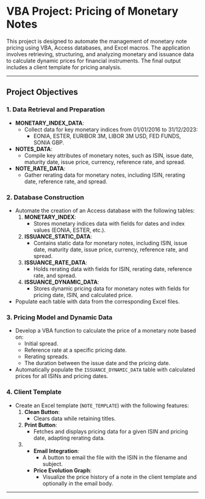 

# VBA Project: Pricing of Monetary Notes

This project is designed to automate the management of monetary note pricing using VBA, Access databases, and Excel macros. The application involves retrieving, structuring, and analyzing monetary and issuance data to calculate dynamic prices for financial instruments. The final output includes a client template for pricing analysis.

---

## Project Objectives

### **1. Data Retrieval and Preparation**
- **MONETARY_INDEX_DATA**:
  - Collect data for key monetary indices from 01/01/2016 to 31/12/2023:
    - EONIA, ESTER, EURIBOR 3M, LIBOR 3M USD, FED FUNDS, SONIA GBP.
- **NOTES_DATA**:
  - Compile key attributes of monetary notes, such as ISIN, issue date, maturity date, issue price, currency, reference rate, and spread.
- **NOTE_RATE_DATA**:
  - Gather rerating data for monetary notes, including ISIN, rerating date, reference rate, and spread.

### **2. Database Construction**
- Automate the creation of an Access database with the following tables:
  1. **MONETARY_INDEX**:
     - Stores monetary indices data with fields for dates and index values (EONIA, ESTER, etc.).
  2. **ISSUANCE_STATIC_DATA**:
     - Contains static data for monetary notes, including ISIN, issue date, maturity date, issue price, currency, reference rate, and spread.
  3. **ISSUANCE_RATE_DATA**:
     - Holds rerating data with fields for ISIN, rerating date, reference rate, and spread.
  4. **ISSUANCE_DYNAMIC_DATA**:
     - Stores dynamic pricing data for monetary notes with fields for pricing date, ISIN, and calculated price.
- Populate each table with data from the corresponding Excel files.

### **3. Pricing Model and Dynamic Data**
- Develop a VBA function to calculate the price of a monetary note based on:
  - Initial spread.
  - Reference rate at a specific pricing date.
  - Rerating spreads.
  - The duration between the issue date and the pricing date.
- Automatically populate the `ISSUANCE_DYNAMIC_DATA` table with calculated prices for all ISINs and pricing dates.

### **4. Client Template**
- Create an Excel template (`NOTE_TEMPLATE`) with the following features:
  1. **Clean Button**:
     - Clears data while retaining titles.
  2. **Print Button**:
     - Fetches and displays pricing data for a given ISIN and pricing date, adapting rerating data.
  3. - **Email Integration**:
       - A button to email the file with the ISIN in the filename and subject.
     - **Price Evolution Graph**:
       - Visualize the price history of a note in the client template and optionally in the email body.

---
